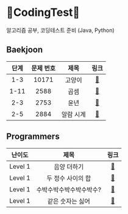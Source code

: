 # :seedling:CodingTest:seedling:
알고리즘 공부, 코딩테스트 준비 (Java, Python)
   
## Baekjoon  
|단계|문제 번호|제목|링크|
|:---:|:---:|:---:|:---:|
|1-3|10171|고양이|[:link:](https://www.acmicpc.net/problem/10171)|
|1-11|2588|곱셈|[:link:](https://www.acmicpc.net/problem/2588)|
|2-3|2753|윤년|[:link:](https://www.acmicpc.net/problem/2753)|
|2-5|2884|알람 시계|[:link:](https://www.acmicpc.net/problem/2884)|
   
## Programmers  
|난이도|제목|링크|
|:---:|:---:|:---:|
|Level 1|음양 더하기|[:link:](https://programmers.co.kr/learn/courses/30/lessons/76501)|
|Level 1|두 정수 사이의 합|[:link:](https://programmers.co.kr/learn/courses/30/lessons/12912)|
|Level 1|수박수박수박수박수박수?|[:link:](https://programmers.co.kr/learn/courses/30/lessons/12922)|
|Level 1|같은 숫자는 싫어|[:link:](https://programmers.co.kr/learn/courses/30/lessons/12906)|